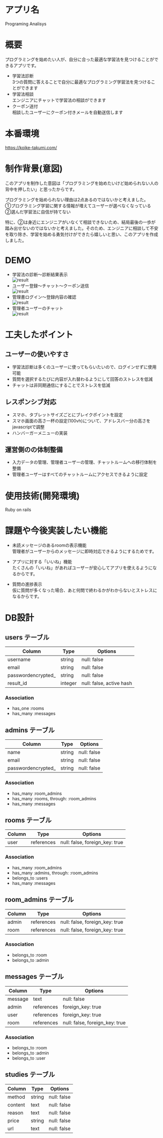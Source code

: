 # アプリ名
Programing Analisys

# 概要
プログラミングを始めたい人が、自分に合った最適な学習法を見つけることができるアプリです。

- 学習法診断  
3つの質問に答えることで自分に最適なプログラミング学習法を見つけることができます  
- 学習法相談  
エンジニアにチャットで学習法の相談ができます
- クーポン送付  
相談したユーザーにクーポン付きメールを自動送信します

# 本番環境
https://koike-takumi.com/

# 制作背景(意図)
このアプリを制作した意図は「プログラミングを始めたいけど始められない人の背中を押したい」と思ったからです。

プログラミングを始められない理由は2点あるのではないかと考えました。  
①プログラミング学習に関する情報が増えてユーザーが選べなくなっている  
②選んだ学習法に自信が持てない

特に、②は身近にエンジニアがいなくて相談できないため、結局最後の一歩が踏み出せないのではないかと考えました。そのため、エンジニアに相談して不安を取り除き、学習を始める勇気付けができたら嬉しいと思い、このアプリを作成しました。

# DEMO
- 学習法の診断〜診断結果表示  
![result](app/gif/1.gif)  
- ユーザー登録〜チャット〜クーポン送信  
![result](app/gif/2.gif)  
- 管理書ログイン〜登録内容の確認  
![result](app/gif/3.gif)  
- 管理者ユーザーのチャット  
![result](app/gif/4.gif)  
					
# 工夫したポイント
## ユーザーの使いやすさ
- 学習法診断は多くのユーザーに使ってもらいたいので、ログインせずに使用可能
- 質問を選択するたびに内容が入れ替わるようにして回答のストレスを低減
- チャットは非同期通信にすることでストレスを低減

## レスポンシブ対応
- スマホ、タブレットサイズごとにブレイクポイントを設定
- スマホ画面の高さ一杯の設定(100vh)について、アドレスバー分の高さをjavascriptで調整
- ハンバーガーメニューの実装

## 運営側のの体制整備
- 入力データの管理、管理者ユーザーの管理、チャットルームへの移行体制を整備
- 管理者ユーザーはすべてのチャットルームにアクセスできるように設定

# 使用技術(開発環境)  
Ruby on rails  

# 課題や今後実装したい機能  
- 未読メッセージのあるroomの表示機能  
管理者がユーザーからのメッセージに即時対応できるようにするためです。

- アプリに対する「いいね」機能  
たくさんの「いいね」があればユーザーが安心してアプリを使えるようになるからです。

- 質問の進捗表示  
仮に質問が多くなった場合、あと何問で終わるかがわからないとストレスになるからです。

# DB設計						
## users テーブル

| Column             | Type    | Options                  |
| ------------------ | ------- | ------------------------ |
| username           | string  | null: false              |
| email              | string  | null: false              |
| passwordencrypted_ | string  | null: false              |
| result_id          | integer | null: false, active hash |


### Association

- has_one :rooms
- has_many :messages

## admins テーブル

| Column             | Type    | Options                  |
| ------------------ | ------- | ------------------------ |
| name               | string  | null: false              |
| email              | string  | null: false              |
| passwordencrypted_ | string  | null: false              |


### Association

- has_many :room_admins
- has_many :rooms, through: :room_admins
- has_many :messages

## rooms テーブル

| Column | Type       | Options                        |
| ------ | ---------- | ------------------------------ |
| user   | references | null: false, foreign_key: true |

### Association

- has_many :room_admins
- has_many :admins, through: :room_admins
- belongs_to :users
- has_many :messages

## room_admins テーブル

| Column | Type       | Options                        |
| ------ | ---------- | ------------------------------ |
| admin  | references | null: false, foreign_key: true |
| room   | references | null: false, foreign_key: true |

### Association

- belongs_to :room
- belongs_to :admin

## messages テーブル

| Column  | Type       | Options                        |
| ------- | ---------- | ------------------------------ |
| message | text       | null: false                    |
| admin   | references | foreign_key: true              |
| user    | references | foreign_key: true              |
| room    | references | null: false, foreign_key: true |

### Association

- belongs_to :room
- belongs_to :admin
- belongs_to :user

## studies テーブル

| Column  | Type   | Options     |
| ------- | ------ | ----------- |
| method  | string | null: false |
| content | text   | null: false |
| reason  | text   | null: false |
| price   | string | null: false |
| url     | text   | null: false |
